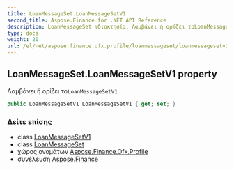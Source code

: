 ```yaml
---
title: LoanMessageSet.LoanMessageSetV1
second_title: Aspose.Finance for .NET API Reference
description: LoanMessageSet ιδιοκτησία. Λαμβάνει ή ορίζει τοLoanMessageSetV1 .
type: docs
weight: 20
url: /el/net/aspose.finance.ofx.profile/loanmessageset/loanmessagesetv1/
---
```

## LoanMessageSet.LoanMessageSetV1 property

Λαμβάνει ή ορίζει το`LoanMessageSetV1` .

```csharp
public LoanMessageSetV1 LoanMessageSetV1 { get; set; }
```

### Δείτε επίσης

* class [LoanMessageSetV1](../../loanmessagesetv1/)
* class [LoanMessageSet](../)
* χώρος ονομάτων [Aspose.Finance.Ofx.Profile](../../loanmessageset/)
* συνέλευση [Aspose.Finance](../../../)


